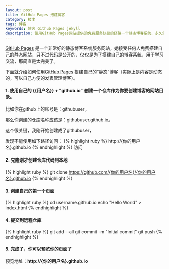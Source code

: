 ```yaml
---
layout: post
title: GitHub Pages 搭建博客
category: 技术
tags: 博客
keywords: 博客 Github Pages jekyll
description: 使用GitHub Pages网站提供的免费服务快捷的搭建一个静态博客系统，永久免费托管，速度还非常快
---
```


[GitHub Pages](https://pages.github.com) 是一个非常好的静态博客系统服务网站，她接受任何人免费搭建自己的静态网站，只不过代码是公开的，仅仅是为了搭建自己的博客系统，用于学习交流，那简直是太完美了。

下面就介绍如何使用[GitHub Pages](https://pages.github.com) 搭建自己的“静态”博客（实际上是内容是动态的，可以自己方便的发表管理博客）。

#### 1. 使用自己的 {{用户名}} + "github.io" 创建一个仓库作为你要创建博客的网站目录。

比如你在github上的账号是：githubuser，

那么你创建的仓库名称应该是：githubuser.github.io。

这个很关键，我刚开始创建成了githubuser，

发现不能使用如下路径访问：
{% highlight ruby %}
http://{你的用户名}.github.io 
{% endhighlight %}
访问

#### 2. 克隆刚才创建仓库代码到本地
{% highlight ruby %}
git clone https://github.com/{你的用户名}/{你的用户名}.github.io
{% endhighlight %}

#### 3. 创建自己的第一个页面
{% highlight ruby %}
cd username.github.io
echo "Hello World" > index.html
{% endhighlight %}

#### 4. 提交到远程仓库
{% highlight ruby %}
git add --all
git commit -m "Initial commit"
git push
{% endhighlight %}

#### 5. 完成了，你可以预览你的页面了
预览地址：**http://{你的用户名}.github.io**
